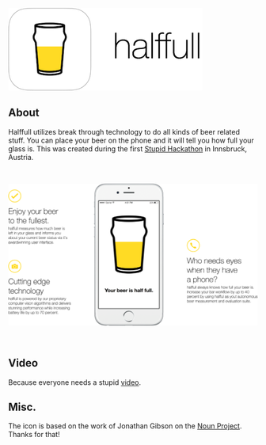 ![halfful icon](https://raw.githubusercontent.com/danieldenkt/halffull/635e958e5246d7d065c5f4f4450a38c325ae8ab6/Resources/halffull-icon.png)

## About 
Halffull utilizes break through technology to do all kinds of beer related stuff.
You can place your beer on the phone and it will tell you how full your glass is. 
This was created during the first [Stupid Hackathon](http://www.stupidhackathon.at) in Innsbruck, Austria. 

<br>

![halfful overview](https://raw.githubusercontent.com/danieldenkt/halffull/635e958e5246d7d065c5f4f4450a38c325ae8ab6/Resources/halffull-overview.png)

<br>

## Video
Because everyone needs a stupid [video](https://www.youtube.com/watch?v=DbSoIF4GWy0).

## Misc.
The icon is based on the work of Jonathan Gibson on the [Noun Project](https://thenounproject.com/term/pint-glass/13499).
Thanks for that!
